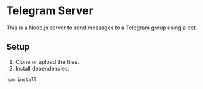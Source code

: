 # Telegram Server


This is a Node.js server to send messages to a Telegram group using a bot.


## Setup
1. Clone or upload the files.
2. Install dependencies:
```bash
npm install
